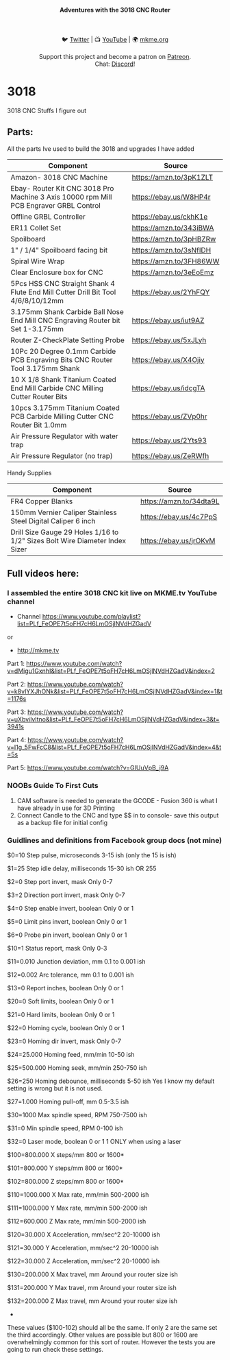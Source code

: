 <p align="center">
<b>Adventures with the 3018 CNC Router </b><br>
<br><br>
<br>🐦 <a href="https://twitter.com/mkmeorg">Twitter</a>
| 📺 <a href="https://www.youtube.com/mkmeorg">YouTube</a>
| 🌍 <a href="http://www.mkme.org">mkme.org</a><br>
<br>
Support this project and become a patron on <a href="https://www.patreon.com/EricWilliam">Patreon</a>.<br>
Chat: <a href="https://discord.gg/j9S4Fgv">Discord</a></b>!
</p>


# 3018
3018 CNC Stuffs I figure out

## Parts:

All the parts Ive used to build the 3018 and upgrades I have added 

|     Component    | Source  |
| ---------- |----------------|
| Amazon- 3018 CNC Machine | https://amzn.to/3pK1ZLT
| Ebay- Router Kit CNC 3018 Pro Machine 3 Axis 10000 rpm Mill PCB Engraver GRBL Control| https://ebay.us/W8HP4r
| Offline GRBL Controller| https://ebay.us/ckhK1e
| ER11 Collet Set | https://amzn.to/343iBWA
| Spoilboard | https://amzn.to/3pHBZRw
| 1" / 1/4" Spoilboard facing bit| https://amzn.to/3sNfIDH
| Spiral Wire Wrap | https://amzn.to/3FH86WW
| Clear Enclosure box for CNC | https://amzn.to/3eEoEmz 
| 5Pcs HSS CNC Straight Shank 4 Flute End Mill Cutter Drill Bit Tool 4/6/8/10/12mm  | https://ebay.us/2YhFQY
| 3.175mm Shank Carbide Ball Nose End Mill CNC Engraving Router bit Set 1-3.175mm | https://ebay.us/iut9AZ
| Router Z-CheckPlate Setting Probe | https://ebay.us/5xJLyh
| 10Pc 20 Degree 0.1mm Carbide PCB Engraving Bits CNC Router Tool 3.175mm Shank | https://ebay.us/X4Ojiy
| 10 X 1/8 Shank Titanium Coated End Mill Carbide CNC Milling Cutter Router Bits | https://ebay.us/idcgTA
| 10pcs 3.175mm Titanium Coated PCB Carbide Milling Cutter CNC Router Bit 1.0mm | https://ebay.us/ZVp0hr
| Air Pressure Regulator with water trap | https://ebay.us/2Yts93
| Air Pressure Regulator (no trap) | https://ebay.us/ZeRWfh



Handy Supplies 

|     Component    | Source  |
| ---------- |----------------|
| FR4 Copper Blanks | https://amzn.to/34dta9L
| 150mm Vernier Caliper Stainless Steel Digital Caliper 6 inch   | https://ebay.us/4c7PpS
| Drill Size Gauge 29 Holes 1/16 to 1/2" Sizes Bolt Wire Diameter Index Sizer| https://ebay.us/jrOKvM


## Full videos here:

### I assembled the entire 3018 CNC kit live on MKME.tv YouTube channel

* Channel https://www.youtube.com/playlist?list=PLf_FeOPE7t5oFH7cH6LmOSjlNVdHZGadV

or 

* http://mkme.tv

Part 1: https://www.youtube.com/watch?v=dMigu1GxnhI&list=PLf_FeOPE7t5oFH7cH6LmOSjlNVdHZGadV&index=2

Part 2: https://www.youtube.com/watch?v=k8vIYXJhONk&list=PLf_FeOPE7t5oFH7cH6LmOSjlNVdHZGadV&index=1&t=1176s

Part 3: https://www.youtube.com/watch?v=uXbvilvltno&list=PLf_FeOPE7t5oFH7cH6LmOSjlNVdHZGadV&index=3&t=3941s

Part 4: https://www.youtube.com/watch?v=I1g_5FwFcC8&list=PLf_FeOPE7t5oFH7cH6LmOSjlNVdHZGadV&index=4&t=5s

Part 5: https://www.youtube.com/watch?v=GIUuVpB_j9A 

### NOOBs Guide To First Cuts 

1.  CAM software is needed to generate the GCODE - Fusion 360 is what I have already in use for 3D Printing 
2. Connect Candle to the CNC and type $$ in to console- save this output as a backup file for initial config 


### Guidlines and definitions from Facebook group docs (not mine) 


$0=10 Step pulse, microseconds 3-15 ish (only the 15 is ish)

$1=25 Step idle delay, milliseconds 15-30 ish OR 255

$2=0 Step port invert, mask Only 0-7

$3=2 Direction port invert, mask Only 0-7

$4=0 Step enable invert, boolean Only 0 or 1

$5=0 Limit pins invert, boolean Only 0 or 1

$6=0 Probe pin invert, boolean Only 0 or 1

$10=1 Status report, mask Only 0-3

$11=0.010 Junction deviation, mm 0.1 to 0.001 ish

$12=0.002 Arc tolerance, mm 0.1 to 0.001 ish

$13=0 Report inches, boolean Only 0 or 1

$20=0 Soft limits, boolean Only 0 or 1

$21=0 Hard limits, boolean Only 0 or 1

$22=0 Homing cycle, boolean Only 0 or 1

$23=0 Homing dir invert, mask Only 0-7

$24=25.000 Homing feed, mm/min 10-50 ish

$25=500.000 Homing seek, mm/min 250-750 ish

$26=250 Homing debounce, milliseconds 5-50 ish Yes I know my default setting is wrong but it is not used.

$27=1.000 Homing pull-off, mm 0.5-3.5 ish

$30=1000 Max spindle speed, RPM 750-7500 ish

$31=0 Min spindle speed, RPM 0-100 ish

$32=0 Laser mode, boolean 0 or 1 1 ONLY when using a laser

$100=800.000 X steps/mm 800 or 1600*

$101=800.000 Y steps/mm 800 or 1600*

$102=800.000 Z steps/mm 800 or 1600*

$110=1000.000 X Max rate, mm/min 500-2000 ish

$111=1000.000 Y Max rate, mm/min 500-2000 ish

$112=600.000 Z Max rate, mm/min 500-2000 ish

$120=30.000 X Acceleration, mm/sec^2 20-10000 ish

$121=30.000 Y Acceleration, mm/sec^2 20-10000 ish

$122=30.000 Z Acceleration, mm/sec^2 20-10000 ish

$130=200.000 X Max travel, mm Around your router size ish

$131=200.000 Y Max travel, mm Around your router size ish

$132=200.000 Z Max travel, mm Around your router size ish

*
These values ($100-102) should all be the same. If only 2 are the same set the third accordingly. Other values are possible 
but 800 or 1600 are overwhelmingly common for this sort of router. However the tests you are going to run check these 
settings.


